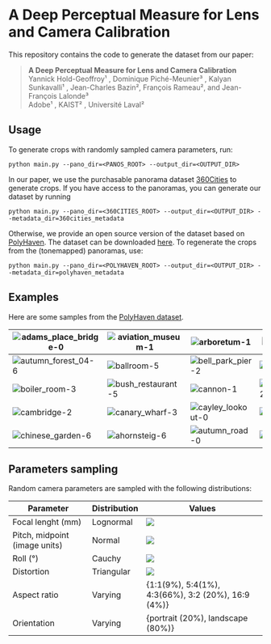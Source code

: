 # A Deep Perceptual Measure for Lens and Camera Calibration

This repository contains the code to generate the dataset from our paper:

> **A Deep Perceptual Measure for Lens and Camera Calibration**  
> Yannick Hold-Geoffroy¹ , Dominique Piché-Meunier³ , Kalyan Sunkavalli¹ , Jean-Charles Bazin², François Rameau², and Jean-François Lalonde³  
> Adobe¹ , KAIST² , Université Laval²

## Usage

To generate crops with randomly sampled camera parameters, run:

```
python main.py --pano_dir=<PANOS_ROOT> --output_dir=<OUTPUT_DIR>
```

In our paper, we use the purchasable panorama dataset [360Cities](https://www.360cities.net/) to generate crops. If you have access to the panoramas, you can generate our dataset by running

```
python main.py --pano_dir=<360CITIES_ROOT> --output_dir=<OUTPUT_DIR> --metadata_dir=360cities_metadata
```

Otherwise, we provide an open source version of the dataset based on [PolyHaven](https://polyhaven.com/hdris). The dataset can be downloaded [here](https://drive.google.com/drive/folders/1nMxqZjNlmNKm4Nzz1pYPBwgGCK-_49vx?usp=sharing). To regenerate the crops from the (tonemapped) panoramas, use:

```
python main.py --pano_dir=<POLYHAVEN_ROOT> --output_dir=<OUTPUT_DIR> --metadata_dir=polyhaven_metadata
```

## Examples

Here are some samples from the [PolyHaven dataset](https://drive.google.com/drive/folders/1nMxqZjNlmNKm4Nzz1pYPBwgGCK-_49vx?usp=sharing).

| ![adams_place_bridge-0](https://i.imgur.com/5gZnX6W.jpg) | ![aviation_museum-1](https://i.imgur.com/Gy74ILo.jpg) | ![arboretum-1](https://i.imgur.com/PJJ3s8k.jpg)      | ![aristea_wreck-0](https://i.imgur.com/d0cNr7t.jpg)     |
| -------------------------------------------------------- | ----------------------------------------------------- | ---------------------------------------------------- | ------------------------------------------------------- |
| ![autumn_forest_04-6](https://i.imgur.com/05vRj1A.jpg)   | ![ballroom-5](https://i.imgur.com/syIkSym.jpg)        | ![bell_park_pier-2](https://i.imgur.com/C5l4gvO.jpg) | ![blue_grotto-6](https://i.imgur.com/mQZeusv.jpg)       |
| ![boiler_room-3](https://i.imgur.com/e13V21f.jpg)        | ![bush_restaurant-5](https://i.imgur.com/WILYc1Q.jpg) | ![cannon-1](https://i.imgur.com/rBe3Mhi.jpg)         | ![carpentry_shop_02-0](https://i.imgur.com/K4PLmSz.jpg) |
| ![cambridge-2](https://i.imgur.com/CP58iQl.jpg)          | ![canary_wharf-3](https://i.imgur.com/dHXd2ru.jpg)    | ![cayley_lookout-0](https://i.imgur.com/zKsOplZ.jpg) | ![colosseum-2](https://i.imgur.com/3pkF2Og.jpg)         |
| ![chinese_garden-6](https://i.imgur.com/MAjTpL0.jpg)     | ![ahornsteig-6](https://i.imgur.com/Yn0RuMR.jpg)      | ![autumn_road-0](https://i.imgur.com/rmbU5mf.jpg)    | ![country_club-2](https://i.imgur.com/7NmoiZi.jpg)      |



## Parameters sampling

Random camera parameters are sampled with the following distributions:

| Parameter                     | Distribution | Values                                                       |
| ----------------------------- | ------------ | ------------------------------------------------------------ |
| Focal lenght (mm)             | Lognormal    | <img src="https://render.githubusercontent.com/render/math?math=\mu=14, \sigma=16">|
| Pitch, midpoint (image units) | Normal       | <img src="https://render.githubusercontent.com/render/math?math=\mu=0.523, \sigma=0.3">|
| Roll (°)                      | Cauchy       | <img src="https://render.githubusercontent.com/render/math?math=x_0=0, \gamma\in \{0.001, 0.1\}">|
| Distortion                    | Triangular   | <img src="https://render.githubusercontent.com/render/math?math=c \in \{0.3, 1\}">
| Aspect ratio                  | Varying      | {1:1(9\%), 5:4(1\%), 4:3(66\%), 3:2 (20\%), 16:9 (4\%)}
| Orientation                   | Varying      | {portrait (20%), landscape (80%)}

